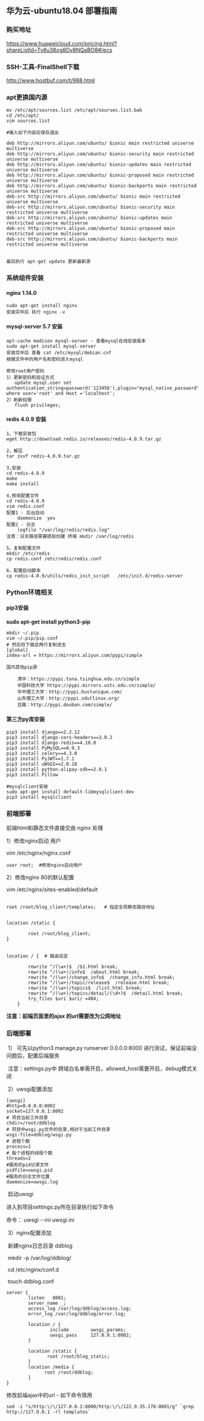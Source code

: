 ## 华为云-ubuntu18.04 部署指南

### 购买地址

https://www.huaweicloud.com/pricing.html?shareListId=Tv8u38og8Dv8NQaBO8#/ecs

### SSH-工具-FinalShell下载

http://www.hostbuf.com/t/988.html



### apt更换国内源

```shell
mv /etc/apt/sources.list /etc/apt/sourses.list.bak
cd /etc/apt/
vim sources.list

#输入如下内容后保存退出

deb http://mirrors.aliyun.com/ubuntu/ bionic main restricted universe multiverse
deb http://mirrors.aliyun.com/ubuntu/ bionic-security main restricted universe multiverse
deb http://mirrors.aliyun.com/ubuntu/ bionic-updates main restricted universe multiverse
deb http://mirrors.aliyun.com/ubuntu/ bionic-proposed main restricted universe multiverse
deb http://mirrors.aliyun.com/ubuntu/ bionic-backports main restricted universe multiverse
deb-src http://mirrors.aliyun.com/ubuntu/ bionic main restricted universe multiverse
deb-src http://mirrors.aliyun.com/ubuntu/ bionic-security main restricted universe multiverse
deb-src http://mirrors.aliyun.com/ubuntu/ bionic-updates main restricted universe multiverse
deb-src http://mirrors.aliyun.com/ubuntu/ bionic-proposed main restricted universe multiverse
deb-src http://mirrors.aliyun.com/ubuntu/ bionic-backports main restricted universe multiverse


最后执行 apt-get update 更新最新源

```



### 系统组件安装

#### nginx 1.14.0 

```shell
sudo apt-get install nginx
安装完毕后 执行 nginx -v 
```

#### mysql-server 5.7 安装

```shell
apt-cache madison mysql-server - 查看mysql在线安装版本
sudo apt-get install mysql-server
安装完毕后 查看 cat /etc/mysql/debian.cnf 
根据文件中的用户名和密码进入mysql

修改root用户密码
1）更新密码和验证方式
   update mysql.user set authentication_string=password('123456'),plugin="mysql_native_password"  where user='root' and Host ='localhost';
2）刷新权限 
   flush privileges;
```

#### redis 4.0.9 安装

```shell
1，下载安装包
wget http://download.redis.io/releases/redis-4.0.9.tar.gz

2，解压
tar zxvf redis-4.0.9.tar.gz

3,安装
cd redis-4.0.9
make
make install

4,修改配置文件
cd redis-4.0.9
vim redis.conf
配置1 - 后台启动
	daemonize  yes
配置2 - 日志
	logfile "/var/log/redis/redis.log"
注意：日志路径需要提前创建 终端 mkdir /var/log/redis

5，复制配置文件
mkdir /etc/redis
cp redis.conf /etc/redis/redis.conf
	
6，配置启动脚本
cp redis-4.0.9/utils/redis_init_script   /etc/init.d/redis-server

```

### Python环境相关

#### pip3安装

**sudo apt-get install python3-pip**

```shell
mkdir ~/.pip
vim ~/.pip/pip.conf
# 然后将下面这两行复制进去
[global]
index-url = https://mirrors.aliyun.com/pypi/simple

国内其他pip源

    清华：https://pypi.tuna.tsinghua.edu.cn/simple
    中国科技大学 https://pypi.mirrors.ustc.edu.cn/simple/
    华中理工大学：http://pypi.hustunique.com/
    山东理工大学：http://pypi.sdutlinux.org/
    豆瓣：http://pypi.douban.com/simple/
```

#### 第三方py库安装

```shell
pip3 install django==2.2.12
pip3 install django-cors-headers==3.0.2
pip3 install django-redis==4.10.0
pip3 install PyMySQL==0.9.3
pip3 install celery==4.3.0
pip3 install PyJWT==1.7.1
pip3 install uWSGI==2.0.18
pip3 install python-alipay-sdk==2.0.1
pip3 install Pillow

#mysqlclient安装
sudo apt-get install default-libmysqlclient-dev
pip3 install mysqlclient
```



### 前端部署

前端html和静态文件直接交由 nginx 处理

1）修改nginx启动 用户

vim /etc/nginx/nginx.conf

```shell
user root;  #修改nginx启动用户
```

2）修改nginx 80的默认配置

vim /etc/nginx/sites-enabled/default

```shell

root /root/blog_client/templates;   # 指定全局静态路径地址


location /static {

        root /root/blog_client;
}


location / {  # 路由设定
 		
		rewrite ^/(\w+)$  /$1.html break;
 		rewrite ^/(\w+)/info$  /about.html break;
 		rewrite ^/(\w+)/change_info$  /change_info.html break;
 		rewrite ^/(\w+)/topic/release$  /release.html break;
 		rewrite ^/(\w+)/topics$  /list.html break;
 		rewrite ^/(\w+)/topics/detail/(\d+)$  /detail.html break;
 		try_files $uri $uri/ =404;
 	}
```

**注意：前端页面里的ajax 的url需要改为公网地址**



### 后端部署

​	1） 可先以python3 manage.py runserver  0.0.0.0:8000 进行测试，保证前端没问题后，配置后端服务

​		注意：settings.py中 跨域白名单需开启，allowed_host需要开启，debug模式关闭

​	2）uwsgi配置添加

```shell
[uwsgi]
#http=0.0.0.0:8002
socket=127.0.0.1:8002
# 项目当前工作目录
chdir=/root/ddblog
# 项目中wsgi.py文件的目录,相对于当前工作目录
wsgi-file=ddblog/wsgi.py
# 进程个数
process=1
# 每个进程的线程个数
threads=2
#服务的pid记录文件
pidfile=uwsgi.pid
#服务的日志文件位置
daemonize=uwsgi.log
```

​	启动uwsgi 

进入到项目settings.py所在目录执行如下命令

命令： uwsgi --ini uwsgi.ini

​	3）nginx配置添加

​	新建nginx日志目录 ddblog

​	mkdir -p /var/log/ddblog/

​	cd /etc/nginx/conf.d

​    touch ddblog.conf

```nginx
server {
        listen   8001;
        server_name _;
        access_log /var/log/ddblog/access.log;
        error_log /var/log/ddblog/error.log;

        location / {
                include        uwsgi_params;
                uwsgi_pass     127.0.0.1:8002;
        }

        location /static {
               root /root/blog_static;
        }
    	location /media {
    		  root /root/ddblog;
   		}
}
```

修改前端ajax中的url - 如下命令慎用

```shell
sed -i "s/http:\/\/127.0.0.1:8000/http:\/\/122.9.35.178:8001/g" `grep http://127.0.0.1 -rl templates`
```

